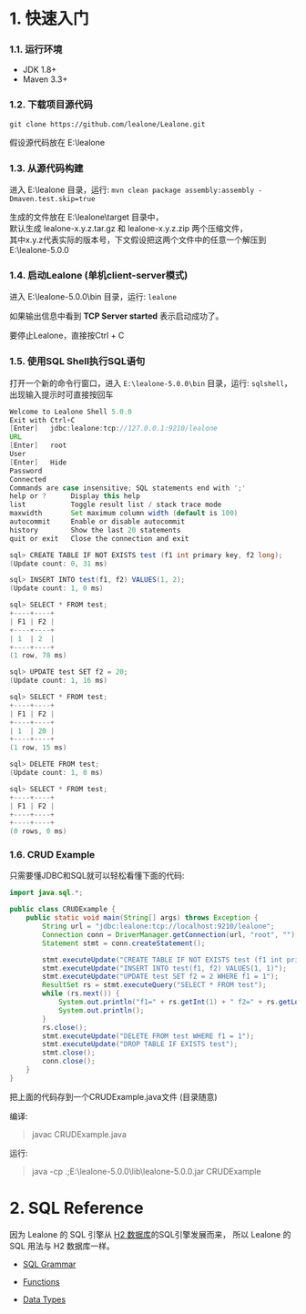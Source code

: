# 1. 快速入门

### 1.1. 运行环境

* JDK 1.8+
* Maven 3.3+

### 1.2. 下载项目源代码

`git clone https://github.com/lealone/Lealone.git`
<p>假设源代码放在 E:\lealone

### 1.3. 从源代码构建

进入 E:\lealone 目录，运行: `mvn clean package assembly:assembly -Dmaven.test.skip=true`
<p>生成的文件放在 E:\lealone\target 目录中， <br>
默认生成 lealone-x.y.z.tar.gz 和 lealone-x.y.z.zip 两个压缩文件，<br>
其中x.y.z代表实际的版本号，下文假设把这两个文件中的任意一个解压到 E:\lealone-5.0.0

### 1.4. 启动Lealone (单机client-server模式)

进入 E:\lealone-5.0.0\bin 目录，运行: `lealone`
<p>如果输出信息中看到 <b>TCP Server started</b> 表示启动成功了。
<p>要停止Lealone，直接按Ctrl + C

### 1.5. 使用SQL Shell执行SQL语句

打开一个新的命令行窗口，进入 `E:\lealone-5.0.0\bin` 目录，运行: `sqlshell`，出现输入提示时可直接按回车
```java
Welcome to Lealone Shell 5.0.0
Exit with Ctrl+C
[Enter]   jdbc:lealone:tcp://127.0.0.1:9210/lealone
URL
[Enter]   root
User
[Enter]   Hide
Password
Connected
Commands are case insensitive; SQL statements end with ';'
help or ?      Display this help
list           Toggle result list / stack trace mode
maxwidth       Set maximum column width (default is 100)
autocommit     Enable or disable autocommit
history        Show the last 20 statements
quit or exit   Close the connection and exit

sql> CREATE TABLE IF NOT EXISTS test (f1 int primary key, f2 long);
(Update count: 0, 31 ms)

sql> INSERT INTO test(f1, f2) VALUES(1, 2);
(Update count: 1, 0 ms)

sql> SELECT * FROM test;
+----+----+
| F1 | F2 |
+----+----+
| 1  | 2  |
+----+----+
(1 row, 78 ms)

sql> UPDATE test SET f2 = 20;
(Update count: 1, 16 ms)

sql> SELECT * FROM test;
+----+----+
| F1 | F2 |
+----+----+
| 1  | 20 |
+----+----+
(1 row, 15 ms)

sql> DELETE FROM test;
(Update count: 1, 0 ms)

sql> SELECT * FROM test;
+----+----+
| F1 | F2 |
+----+----+
+----+----+
(0 rows, 0 ms)
```


### 1.6. CRUD Example

只需要懂JDBC和SQL就可以轻松看懂下面的代码:

```java
import java.sql.*;

public class CRUDExample {
    public static void main(String[] args) throws Exception {
        String url = "jdbc:lealone:tcp://localhost:9210/lealone";
        Connection conn = DriverManager.getConnection(url, "root", "");
        Statement stmt = conn.createStatement();

        stmt.executeUpdate("CREATE TABLE IF NOT EXISTS test (f1 int primary key, f2 long)");
        stmt.executeUpdate("INSERT INTO test(f1, f2) VALUES(1, 1)");
        stmt.executeUpdate("UPDATE test SET f2 = 2 WHERE f1 = 1");
        ResultSet rs = stmt.executeQuery("SELECT * FROM test");
        while (rs.next()) {
            System.out.println("f1=" + rs.getInt(1) + " f2=" + rs.getLong(2));
            System.out.println();
        }
        rs.close();
        stmt.executeUpdate("DELETE FROM test WHERE f1 = 1");
        stmt.executeUpdate("DROP TABLE IF EXISTS test");
        stmt.close();
        conn.close();
    }
}
```
把上面的代码存到一个CRUDExample.java文件 (目录随意) <br>

编译: 
> javac CRUDExample.java

运行: 
> java -cp .;E:\lealone-5.0.0\lib\lealone-5.0.0.jar CRUDExample


 

# 2. SQL Reference

因为 Lealone 的 SQL 引擎从 [H2 数据库](http://www.h2database.com/html/main.html)的SQL引擎发展而来， 
所以 Lealone 的 SQL 用法与 H2 数据库一样。

* [SQL Grammar](http://www.h2database.com/html/grammar.html)

* [Functions](http://www.h2database.com/html/functions.html)

* [Data Types](http://www.h2database.com/html/datatypes.html)
